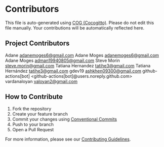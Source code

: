 # Contributors

This file is auto-generated using [COG (Cocogitto)](https://github.com/cocogitto/cocogitto). 
Please do not edit this file manually. Your contributions will be automatically reflected here.

## Project Contributors

<!-- COG-CONTRIBUTORS-LIST:START -->
Adane <adanemoges6@gmail.com>
Adane Moges <adanemoges6@gmail.com>
Adane Moges <adman19940805@gmail.com>
Steve Morin <steve.morin@gmail.com>
Tatiana Hernandez <tatihe3@gmail.com>
Tatiana Hernández <tatihe3@gmail.com>
gdev19 <ashkhen09300@gmail.com>
github-actions[bot] <github-actions[bot]@users.noreply.github.com>
vardanaloyan <valoyan2@gmail.com>
<!-- COG-CONTRIBUTORS-LIST:END -->

## How to Contribute

1. Fork the repository
2. Create your feature branch
3. Commit your changes using [Conventional Commits](https://www.conventionalcommits.org/)
4. Push to your branch
5. Open a Pull Request

For more information, please see our [Contributing Guidelines](CONTRIBUTING.md).
